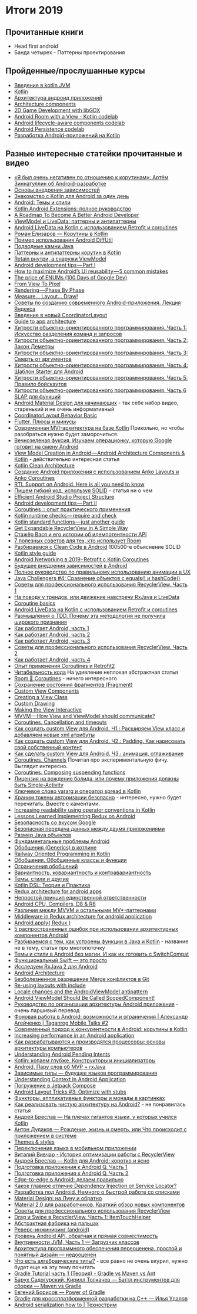 # Итоги 2019

## Прочитанные книги

 - Head first android
 - Банда четырех - Паттерны проектирования

## Пройденные/прослушанные курсы

 - [Введение в kotlin JVM](https://stepik.org/course/5448/syllabus)
 - [Kotlin](https://stepik.org/course/2852/syllabus)
 - [Архитектура андроид приложений](https://www.coursera.org/learn/android-app-architecture)
 - [Architecture components](https://startandroid.ru/ru/courses/architecture-components.html)
 - [2D Game Development with libGDX](https://www.udacity.com/course/2d-game-development-with-libgdx--ud405)
 - [Android Room with a View - Kotlin codelab](https://codelabs.developers.google.com/codelabs/android-room-with-a-view-kotlin/index.html?index=..%2F..index#0)
 - [Android lifecycle-aware components codelab](https://codelabs.developers.google.com/codelabs/android-lifecycles/#0)
 - [Android Persistence codelab](https://codelabs.developers.google.com/codelabs/android-persistence/#0)
 - [Разработка Android-приложений на Kotlin](https://stepik.org/course/4792/syllabus)

## Разные интересные статейки прочитанные и видео

 - [«Я был очень негативен по отношению к корутинам»: Артём Зиннатуллин об Android-разработке](https://habr.com/ru/company/jugru/blog/437948/)
 - [Основы внедрения зависимостей](https://habr.com/ru/post/434380/)
 - [Знакомство с Kotlin для Android за один день](https://nuancesprog.ru/p/1761/)
 - [Android: Темы и стили](http://developer.alexanderklimov.ru/android/theme.php)
 - [Kotlin Android Extensions: полное руководство](https://medium.com/nuances-of-programming/kotlin-android-extensions-%D0%BF%D0%BE%D0%BB%D0%BD%D0%BE%D0%B5-%D1%80%D1%83%D0%BA%D0%BE%D0%B2%D0%BE%D0%B4%D1%81%D1%82%D0%B2%D0%BE-42ad43b029d7)
 - [A Roadmap To Become A Better Android Developer](https://medium.com/mindorks/a-roadmap-to-become-a-better-android-developer-3038cf7f8c8d)
 - [ViewModel и LiveData: паттерны и антипаттерны](https://habr.com/ru/post/338590/)
 - [Android LiveData на Kotlin с использованием Retrofit и coroutines](https://habr.com/ru/post/427475/)
 - [Роман Елизаров — Корутины в Kotlin](https://www.youtube.com/watch?v=rB5Q3y73FTo)
 - [Пример использования Android DiffUtil](https://startandroid.ru/ru/blog/504-primer-ispolzovanija-android-diffutil.html)
 - [Подводные камни Java](https://habr.com/ru/post/439642/)
 - [Паттерны и антипаттерны корутин в Kotlin](https://habr.com/ru/post/432942/)
 - [Retain внутри, а снаружи ViewModel](https://habr.com/ru/post/439926/)
 - [Android development tips — Part I](https://medium.com/code-procedure-and-rants/android-development-tips-part-i-8b07420b6e3b)
 - [How to maximize Android’s UI reusability — 5 common mistakes](https://proandroiddev.com/how-to-maximize-androids-ui-reusability-5-common-mistakes-cb2571216a9f)
 - [The price of ENUMs (100 Days of Google Dev)](https://www.youtube.com/watch?v=Hzs6OBcvNQE)
 - [From View To Pixel](https://medium.com/@britt.barak/from-view-to-pixel-5a9b7470f3fd)
 - [Rendering — Phase By Phase](https://medium.com/@britt.barak/rendering-phase-by-phase-7ea8c9885eb2)
 - [Measure… Layout… Draw!](https://medium.com/@britt.barak/measure-layout-draw-483c6a4d2fab)
 - [Советы по созданию современного Android-приложения. Лекция Яндекса](https://habr.com/ru/company/yandex/blog/344898/)
 - [Введение в новый CoordinatorLayout](https://habr.com/ru/post/265119/)
 - [Guide to app architecture](https://developer.android.com/jetpack/docs/guide)
 - [Хитрости объектно-ориентированного программирования. Часть 1: Искусство разделения команд и запросов](https://medium.com/nuances-of-programming/хитрости-объектно-ориентированного-программирования-1-искусство-разделения-команд-и-запросов-8e1cf7202783)
 - [Хитрости объектно-ориентированного программирования. Часть 2: Закон Деметры](https://medium.com/nuances-of-programming/хитрости-объектно-ориентированного-программирования-часть-2-закон-деметры-e415b6408dff)
 - [Хитрости объектно-ориентированного программирования. Часть 3: Смерть от аргументов](https://medium.com/nuances-of-programming/хитрости-объектно-ориентированного-программирования-часть-3-смерть-от-аргументов-871bfcd556c4)
 - [Хитрости объектно-ориентированного программирования. Часть 4: Шаблон Starter для Android](https://medium.com/nuances-of-programming/хитрости-объектно-ориентированного-программирования-часть-4-шаблон-starter-для-android-c678199b5cbe)
 - [Хитрости объектно-ориентированного программирования. Часть 5: Правило бойскаутов](https://medium.com/nuances-of-programming/хитрости-объектно-ориентированного-программирования-часть-5-правило-бойскаутов-5132fbedc46d)
 - [Хитрости объектно-ориентированного программирования. Часть 6 SLAP для функций](https://medium.com/nuances-of-programming/хитрости-объектно-ориентированного-программирования-часть-6-slap-для-функций-743cae7a1ef7)
 - [Android Material Design для начинающих](https://devcolibri.com/course/android-material-design-%d0%b4%d0%bb%d1%8f-%d0%bd%d0%b0%d1%87%d0%b8%d0%bd%d0%b0%d1%8e%d1%89%d0%b8%d1%85/) - так себе набор видео, старенький и не очень информативный
 - [CoordinatorLayout.Behavior Basic](https://getpocket.com/a/read/2196697704)
 - [Flutter. Плюсы и минусы](https://habr.com/ru/company/simbirsoft/blog/441766/)
 - [Современная MVI-архитектура на базе Kotlin](https://habr.com/ru/company/badoo/blog/429728/) Прикольно, но чтобы разобраться нужно будет заморочиться.
 - [Вечнозеленая фуксия. Изучаем операционку, которую Google готовит на смену Android](https://xakep.ru/2019/01/09/google-fuchsia/)
 - [View Model Creation in Android — Android Architecture Components & Kotlin](https://proandroiddev.com/view-model-creation-in-android-android-architecture-components-kotlin-ce9f6b93a46b) - действительно интересная статья
 - [Kotlin Clean Architecture](https://proandroiddev.com/kotlin-clean-architecture-1ad42fcd97fa)
 - [Создание Android приложения с использованием Anko Layouts и Anko Coroutines](https://habr.com/ru/post/442440/)
 - [RTL Support on Android. Here is all you need to know](https://habr.com/ru/post/442440/)
 - [Пишем гибкий код, используя SOLID](https://habr.com/ru/company/skillbox/blog/442928/) - статья ни о чем
 - [Efficient Android Studio Project Structure](https://medium.com/@andycherkashyn/how-to-organize-android-project-files-the-right-way-46b34289ad0a)
 - [Android development tips — Part II](https://medium.com/code-procedure-and-rants/android-development-tips-part-ii-476bbab182b9)
 - [Coroutines :: опыт практического применения](https://habr.com/ru/company/e-Legion/blog/442920/)
 - [Kotlin runtime checks — require and check](https://proandroiddev.com/kotlin-runtime-checks-require-and-check-435b590fbe2d)
 - [Kotlin standard functions — just another guide](https://proandroiddev.com/kotlin-standard-functions-just-another-guide-8c639181ceb1)
 - [Get Expandable RecyclerView In A Simple Way](https://android.jlelse.eu/get-expandable-recyclerview-in-a-simple-way-8946046b4573)
 - [Стажёр Вася и его истории об идемпотентности API](https://habr.com/ru/company/yandex/blog/442762/)
 - [7 полезных советов для тех, кто использует Room](https://habr.com/ru/post/442786/)
 - [Разбираемся с Clean Code в Android](https://habr.com/ru/post/443662/) 100500-е объяснение SOLID
 - [Kotlin style guide](https://developer.android.com/kotlin/style-guide)
 - [Android Networking в 2019 - Retrofit с Kotlin Coroutines](https://nuancesprog.ru/p/3270/)
 - [Будущее внедрения зависимостей в Android](https://habr.com/ru/post/444530/)
 - [Полное руководство по правильному использованию анимации в UX](https://habr.com/ru/post/424383/)
 - [Java Challengers #4: Сравнение объектов с equals() и hashCode()](https://habr.com/ru/company/otus/blog/443710/)
 - [Советы для профессионального использования RecyclerView. Часть 1](https://habr.com/ru/post/425945/)
 - [На поводу у трендов, или движение навстречу RxJava и LiveData](https://habr.com/ru/company/funcorp/blog/426999/)
 - [Coroutine basics](https://kotlinlang.org/docs/reference/coroutines/basics.html)
 - [Android LiveData на Kotlin с использованием Retrofit и coroutines](https://habr.com/ru/post/427475/)
 - [Размышления о TDD. Почему эта методология не получила широкого признания](https://habr.com/ru/company/piter/blog/427853/)
 - [Как работает Android, часть 1](https://habr.com/ru/company/solarsecurity/blog/334796/)
 - [Как работает Android, часть 2](https://habr.com/ru/company/solarsecurity/blog/338292/)
 - [Как работает Android, часть 3](https://habr.com/ru/company/solarsecurity/blog/338494/)
 - [Советы для профессионального использования RecyclerView. Часть 2](https://habr.com/ru/post/426773/)
 - [Как работает Android, часть 4](https://habr.com/ru/company/solarsecurity/blog/427431/)
 - [Опыт применения Coroutines и Retrofit2](https://habr.com/ru/post/445242/)
 - [Читабельность кода](https://habr.com/ru/company/alconost/blog/443678/) На удивление неплохая абстрактная статья
 - [Room 🔗 Coroutines](https://medium.com/androiddevelopers/room-coroutines-422b786dc4c5) - ничего интересного
 - [Сохранение состояния фрагментов (Fragment)](https://habr.com/ru/post/280586/)
 - [Custom View Components](https://developer.android.com/guide/topics/ui/custom-components)
 - [Creating a View Class](https://developer.android.com/training/custom-views/create-view)
 - [Custom Drawing](https://developer.android.com/training/custom-views/custom-drawing)
 - [Making the View Interactive](https://developer.android.com/training/custom-views/making-interactive)
 - [MVVM — How View and ViewModel should communicate?](https://android.jlelse.eu/mvvm-how-view-and-viewmodel-should-communicate-8a386ce1bb42)
 - [Coroutines. Cancellation and timeouts](https://kotlinlang.org/docs/reference/coroutines/cancellation-and-timeouts.html)
 - [Как создать сustom View для Android. Ч1.: Расширяем View класс и добавляем новые xml атрибуты ](http://codeandlife.ru/index.php/android/1-creating-custom-android-views-part-1.html)
 - [Как создать custom View для Android. Ч2.: Padding. Как нарисовать свой собственный контент](http://codeandlife.ru/index.php/android/2-creating-custom-android-views-part-2.html)
 - [Как сделать custom View для Android. Ч3.: анимация, сглаживание](http://codeandlife.ru/index.php/android/3-creating-custom-android-views-part-3.html)
 - [Coroutines. Channels](https://kotlinlang.org/docs/reference/coroutines/channels.html) Почитал про экспериментальную фичу. Выглядит интересно.
 - [Coroutines. Composing suspending functions](https://kotlinlang.org/docs/reference/coroutines/composing-suspending-functions.html)
 - [Лицензия на вождение болида, или почему приложения должны быть Single-Activity](https://habr.com/ru/company/redmadrobot/blog/426617/)
 - [Ключевое слово vararg и оператор spread в Kotlin](https://medium.com/nuances-of-programming/%D0%BA%D0%BB%D1%8E%D1%87%D0%B5%D0%B2%D0%BE%D0%B5-%D1%81%D0%BB%D0%BE%D0%B2%D0%BE-vararg-%D0%B8-%D0%BE%D0%BF%D0%B5%D1%80%D0%B0%D1%82%D0%BE%D1%80-spread-%D0%B2-kotlin-2104ee4377d0)
 - [Храним токены авторизации безопасно](https://habr.com/ru/post/423753/) - интересно, нужно будет перечитать. Вместе с каментами.
 - [Increasing readability using operator conventions in Kotlin](https://proandroiddev.com/increasing-readability-using-operator-conventions-in-kotlin-d518541f4c0a)
 - [Lessons Learned Implementing Redux on Android](https://hackernoon.com/lessons-learned-implementing-redux-on-android-cba1bed40c41)
 - [Безопасность со вкусом Google](https://habr.com/ru/company/redmadrobot/blog/452252/)
 - [Безопасная передача данных между двумя приложениями](https://habr.com/ru/company/tinkoff/blog/448198/)
 - [Размер Java объектов](https://habr.com/ru/post/134102/)
 - [Фундаментальные проблемы Android](http://javanese.online/%D1%81%D1%82%D0%B0%D1%82%D1%8C%D0%B8/%D1%84%D1%83%D0%BD%D0%B4%D0%B0%D0%BC%D0%B5%D0%BD%D1%82%D0%B0%D0%BB%D1%8C%D0%BD%D1%8B%D0%B5_%D0%BF%D1%80%D0%BE%D0%B1%D0%BB%D0%B5%D0%BC%D1%8B_android)
 - [Обобщения (Generics) в котлине](https://kotlinlang.ru/docs/reference/generics.html)
 - [Railway Oriented Programming in Kotlin](https://proandroiddev.com/railway-oriented-programming-in-kotlin-f1bceed399e5)
 - [Обобщения. Обобщенные классы и функции](https://metanit.com/java/kotlin/6.1.php)
 - [Ограничения обобщений](https://metanit.com/java/kotlin/6.2.php)
 - [Вариантность, ковариантность и контравариантность](https://metanit.com/java/kotlin/6.3.php)
 - [Темы, стили и другие](https://habr.com/ru/post/453812/)
 - [Kotlin DSL: Теория и Практика](https://habr.com/ru/company/haulmont/blog/341402/)
 - [Redux architecture for android apps](https://jayrambhia.com/blog/android-redux-intro)
 - [Непростой принцип единственной ответственности](https://habr.com/ru/post/449586/)
 - [Android CPU, Compilers, D8 & R8](https://proandroiddev.com/android-cpu-compilers-d8-r8-a3aa2bfbc109)
 - [Различия между MVVM и остальными MV*-паттернами](https://habr.com/ru/company/mobileup/blog/313538/)
 - [Middleware in Redux architecture for android application](https://jayrambhia.com/blog/android-redux-middleware)
 - [Android.apply{ Redux }](https://medium.com/@edward.francesco.cool/android-apply-redux-2ad0f7355e0)
 - [5 распространенных ошибок при использовании архитектурных компонентов Android](https://habr.com/ru/post/454424/)
 - [Разбираемся с тем, как устроены функции в Java и Kotlin](https://proglib.io/p/kotlin-java-tips/) - название не в тему, статья про многопоточку
 - [Темы и стили в Android без магии. И как их готовить с SwitchCompat](https://habr.com/ru/post/456178/)
 - [Функциональный Swift — это просто](https://habr.com/ru/company/redmadrobot/blog/455359/)
 - [Исследуем RxJava 2 для Android](https://habr.com/ru/company/badoo/blog/328434/)
 - [Android Architecture](https://hackmd.io/@4F6roGkFSHeYx4R4sBs7ew/BJg82eA7N?type=view)
 - [Безболезненное разрешение Merge конфликтов в Git](https://habr.com/ru/post/323234/)
 - [Re-using layouts with include](https://developer.android.com/training/improving-layouts/reusing-layouts)
 - [Locale changes and the AndroidViewModel antipattern](https://medium.com/androiddevelopers/locale-changes-and-the-androidviewmodel-antipattern-84eb677660d9)
 - [Android ViewModel Should Be Called ScopedComponent!](https://medium.com/@mattcarroll/android-viewmodel-should-be-called-scopedcomponent-ffcafdbd7a98)
 - [Руководство по организации архитектуры Android приложения](https://habr.com/ru/post/456256/) - очень паршивый перевод
 - [Фоновая работа в Android: возможности и ограничения | Александр Агейченко | Taganrog Mobile Talks #2](https://www.youtube.com/watch?v=d91FOmadOq8)
 - [Современный подход к конкурентности в Android: корутины в Kotlin](https://habr.com/ru/company/piter/blog/457224/)
 - [Increasing performance in an Android application](https://heartbeat.fritz.ai/increasing-performance-in-an-android-application-1086640aeef)
 - [Как разрабатываются и производятся процессоры: основы архитектуры компьютеров](https://habr.com/ru/post/456922/)
 - [Understanding Android Pending Intents](http://codetheory.in/android-pending-intents/)
 - [Kotlin: копаем глубже. Конструкторы и инициализаторы](https://habr.com/ru/company/funcorp/blog/425943/)
 - [Android. Пару слов об MVP + rxJava](https://habr.com/ru/post/252903/)
 - [Зависимые типы — будущее языков программирования](https://habr.com/ru/company/piter/blog/432416/)
 - [Understanding Context In Android Application](https://blog.mindorks.com/understanding-context-in-android-application-330913e32514)
 - [Погружение в Jetpack Compose](https://habr.com/ru/company/otus/blog/458106/)
 - [Android Layout Tricks #3: Optimize with stubs](https://android-developers.googleblog.com/2009/03/android-layout-tricks-3-optimize-with.html)
 - [Функторы, аппликативные функторы и монады в картинках](https://habr.com/ru/post/183150/)
 - [Как реализовать чистую архитектуру на Android?](https://habr.com/ru/post/459402/) - не понравилась статья
 - [Андрей Бреслав — На плечах гигантов языки, у которых учился Kotlin](https://www.youtube.com/watch?v=erYcipxBty0)
 - [Антон Дудаков — Рождение, жизнь и смерть, или Что происходит с приложением в системе](https://www.youtube.com/watch?v=EId85wGrVNw)
 - [Themes & styles](https://www.youtube.com/watch?v=jHQW1Rkij60)
 - [Переключение языка в мобильном приложении](https://www.youtube.com/watch?v=b428Ly7SrfI)
 - [Виталий Вивчар - История оптимизации работы с RecyclerView](https://www.youtube.com/watch?v=mlal7UfaeI0)
 - [Андрей Бреслав — Kotlin для Android: коротко и ясно](https://www.youtube.com/watch?v=VU_L2_XGQ9s)
 - [Подготовка приложения к Android Q. Часть 1](https://habr.com/ru/company/otus/blog/463811/)
 - [Подготовка приложения к Android Q. Часть 2](https://habr.com/ru/company/otus/blog/464825/)
 - [Edge-to-edge в Android: делаем правильно](https://habr.com/ru/company/surfstudio/blog/464373/)
 - [Какое главное отличие Dependency Injection от Service Locator?](https://habr.com/ru/post/465395/)
 - [Разработка под Android. Немного о быстрой работе со списками](https://teletype.in/@skillbranch/BJ3PXCQrS)
 - [Material Design: на Луну и обратно](https://teletype.in/@skillbranch/BkWiAIWSr)
 - [Material 2.0 для разработчиков. Краткий обзор новых компонентов](https://teletype.in/@skillbranch/r13feaXBS)
 - [Советы для профессионального использования RecyclerView](https://teletype.in/@skillbranch/rJUuOAXHS)
 - [Drag и Swipe в RecyclerView. Часть 1: ItemTouchHelper](https://teletype.in/@skillbranch/Skfv11VBB)
 - [Абстрактная фабрика на пальцах](https://habr.com/ru/post/465835/)
 - [Реверс-инжиниринг (android)](http://developer.alexanderklimov.ru/android/theory/reverse-engineering.php)
 - [Уровень Android API, обратная и прямая совместимость](https://habr.com/ru/company/otus/blog/466367/)
 - [Внутренности JVM, Часть 1 — Загрузчик классов](https://habr.com/ru/company/otus/blog/468193/)
 - [Архитектура программного обеспечения переоценена, простой и понятный дизайн — недооценен](https://habr.com/ru/post/467997/)
 - [Что есть алгебраические типы?](https://proglib.io/p/chto-est-algebraicheskie-tipy-2019-09-15) - все равно не очень вкурил, нужно будет еще на эту тему почитать
 - [Gradle Tutorial часть 1 (Теория) - Gradle vs Maven vs Ant](https://www.youtube.com/watch?v=zb79qKRu8so)
 - [Барух Садогурский, Кирилл Толкачев — Баттл инструментов для сборки — Maven vs Gradle](https://www.youtube.com/watch?v=6tnefehAmj0)
 - [Евгений Борисов — Power of Gradle](https://www.youtube.com/watch?v=NZJTYPLb0iE)
 - [Gradle для кроссплатформенной разработки на С++ — Илья Удалов](https://www.youtube.com/watch?v=uUwdfejsD3M)
 - [Android serialization how to | Технострим](https://www.youtube.com/watch?v=QvcOF4787gA)
